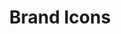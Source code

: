 ---
git: https://github.com/rdimascio/icons
logohandle: brandicons
sort: brandicons
title: Brand Icons
website: https://brandicons.org/
---